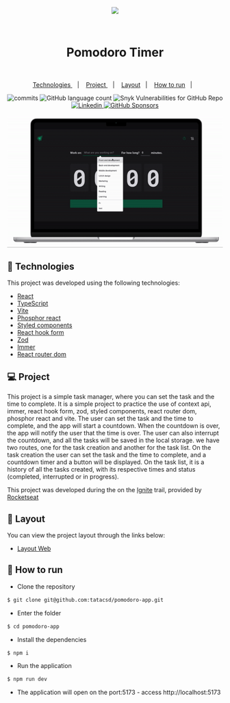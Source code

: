 <div align="center" justify="center">
<img src="https://visitor-badge.glitch.me/badge?page_id=tatacsd.visitor-badge&left_color=#black&right_color=white" />

 &nbsp;&nbsp;&nbsp;


<div align="center" justify="center">
    <h1> Pomodoro Timer </h1>
  
</div>
<br />
<p align="center">
  <a href="#-technologies"> Technologies </a>&nbsp;&nbsp;&nbsp;|&nbsp;&nbsp;&nbsp;
  <a href="#-project"> Project </a>&nbsp;&nbsp;&nbsp;|&nbsp;&nbsp;&nbsp;
  <a href="#-layout">Layout</a>&nbsp;&nbsp;&nbsp;|&nbsp;&nbsp;&nbsp;
  <a href="#-challenge">How to run</a>&nbsp;&nbsp;&nbsp;|&nbsp;&nbsp;&nbsp;
</p>

<div align="center" justify="center">
 <img alt="commits" src="https://img.shields.io/github/last-commit/tatacsd/pomodoro-app?color=7159c1" />
  <img alt="GitHub language count" src="https://img.shields.io/github/languages/count/tatacsd/pomodoro-app?color=7159c1" />
  <img alt="Snyk Vulnerabilities for GitHub Repo" src="https://img.shields.io/snyk/vulnerabilities/github/tatacsd/pomodoro-app?color=7159c1" />
  <a href="http://www.linkedin.com/in/thayscasado" target="_blank">
  <img alt="Linkedin" src="https://img.shields.io/badge/-Linkedin-7159c1?style=flat-square&logo=Linkedin&logoColor=white&link=https://www.linkedin.com/in/thayscasado" />
    </a>
    <a href="https://gofund.me/3265ea9e" target="_blank">
  <img alt="GitHub Sponsors" src="https://img.shields.io/github/sponsors/tatacsd?color=7159c1" />
  </a>


</div>

<br>


<div align="center" justify="center">
  <img alt="pomodoro-app" title="pomodoro-app" src="./public/gif.gif" />
</div>

<div align="left" justify="left">


## 🚀 Technologies

This project was developed using the following technologies:

- [React](https://reactjs.org)
- [TypeScript](https://www.typescriptlang.org/)
- [Vite](https://vitejs.dev/)
- [Phosphor react](https://phosphoricons.com/react/)
- [Styled components](https://styled-components.com/)
- [React hook form](https://react-hook-form.com/)
- [Zod](https://github.com/colinhacks/zod)
- [Immer](https://immerjs.github.io/immer/docs/introduction)
- [React router dom](https://reactrouter.com/web/guides/quick-start)



## 💻 Project

This project is a simple task manager, where you can set the task and the time to complete. It is a simple project to practice the use of context api, immer, react hook form, zod, styled components, react router dom, phosphor react and vite.
The user can set the task and the time to complete, and the app will start a countdown. When the countdown is over, the app will notify the user that the time is over. The user can also interrupt the countdown, and all the tasks will be saved in the local storage. we have two routes, one for the task creation and another for the task list. On the task creation the user can set the task and the time to complete, and a countdown timer and a button will be displayed. On the task list, it is a history of all the tasks created, with its respective times and status (completed, interrupted or in progress).

This project was developed during the on the [Ignite](https://rocketseat.com.br/ignite) trail, provided by [Rocketseat](https://rocketseat.com.br/) 

## 🔖 Layout

You can view the project layout through the links below:

- [Layout Web](https://pomodoro-app-rho-one.vercel.app/)



## 🚀 How to run

- Clone the repository
```bash
$ git clone git@github.com:tatacsd/pomodoro-app.git
```
- Enter the folder
```bash
$ cd pomodoro-app
```
- Install the dependencies
```bash
$ npm i
```
- Run the application
```bash
$ npm run dev
```
- The application will open on the port:5173 - access http://localhost:5173

</div>

